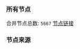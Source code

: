 ### 所有节点
合并节点总数: `5667`
[节点链接](https://github.com/rzhy1/33/raw/master/sub/sub_merge_base64.txt)

### 节点来源
